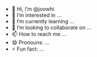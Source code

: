 - 👋 Hi, I’m @joowhi
- 👀 I’m interested in ...
- 🌱 I’m currently learning ...
- 💞️ I’m looking to collaborate on ...
- 📫 How to reach me ...
- 😄 Pronouns: ...
- ⚡ Fun fact: ...

<!---
joowhi/joowhi is a ✨ special ✨ repository because its `README.md` (this file) appears on your GitHub profile.
You can click the Preview link to take a look at your changes.
--->
